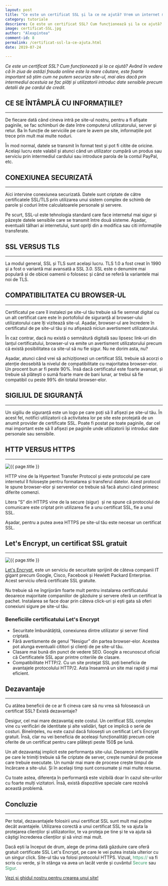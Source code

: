 ```yaml
---
layout: post
title: "Ce este un certificat SSL și la ce ne ajută? Vrem un internet mai sigur!"
category: tutoriale
descriere: Ce este un certificat SSL? Cum funcționează și la ce ajută? Având în vedere că în ziua de astăzi frauda online este la mare căutare, este foarte important să știm cum ne putem securiza un site.
image: certificat-SSL.jpg
author: "Alexpintea"
comment-id: 8
permalink: /certificat-ssl-la-ce-ajuta.html
date: 2019-07-24

---
```


_Ce este un certificat SSL? Cum funcționează și la ce ajută? Având în vedere că în ziua de astăzi frauda online este la mare căutare, este foarte important să știm cum ne putem securiza site-ul, mai ales dacă prin intermediul acestuia se fac plăți și utilizatorii introduc date sensibile precum detalii de pe cardul de credit._

## CE SE ÎNTÂMPLĂ CU INFORMAȚIILE?
---

De fiecare dată când cineva intră pe site-ul nostru, pentru a fi afișate paginile, se fac schimburi de date între computerul utilizatorului, server și retur. Ba în funcție de serviciile pe care le avem pe site, informațiile pot trece prin mult mai multe noduri.

În mod normal, datele se transmit în format text și pot fi citite de oricine.  Același lucru este valabil și atunci când un utilizator cumpără un produs sau serviciu prin intermediul cardului sau introduce parola de la contul PayPal, etc.

## CONEXIUNEA SECURIZATĂ
---

Aici intervine conexiunea securizată. Datele sunt criptate de către certificatele SSL/TLS prin utilizarea unui sistem complex de schimb de parole și coduri între calculatoarele personale și servere.

Pe scurt, SSL-ul este tehnologia standard care face internetul mai sigur și păzește datele sensibile care se transmit între două sisteme. Așadar, eventualii tâlhari ai internetului, sunt opriți din a modifica sau citi informațiile transferate.

## SSL VERSUS TLS
---

La modul general, SSL și TLS sunt același lucru. TLS 1.0 a fost creat în 1990 și a fost o variantă mai avansată a SSL 3.0. SSL este o denumire mai populară și de obicei oamenii o folosesc și când se referă la variantele mai noi de TLS.

## COMPATIBILITATEA CU BROWSER-UL
---

Certificatul pe care îl instalezi pe site-ul tău trebuie să fie semnat digital cu un alt certificat care este în portofoliul de siguranță al browser-ului utilizatorului care îți vizitează site-ul. Așadar, browser-ul are încredere în certificatul de pe site-ul tău și nu afișează niciun avertisment utilizatorului.

În caz contrar, dacă nu există o semnătură digitală sau lipsesc link-uri din lanțul certificatului, browser-ul va emite un avertisment utilizatorului precum că există posibilitatea ca site-ul să nu fie sigur. Nu ne dorim asta, nu?

Așadar, atunci când vrei să achiziționezi un certificat SSL trebuie să acorzi o atenție deosebită la nivelul de compatibilitate cu majoritatea browser-elor. Un procent bun ar fi peste 90%. Însă dacă certificatul este foarte avansat, și trebuie să plătești o sumă foarte mare de bani lunar, ar trebui să fie compatibil cu peste 99% din totalul browser-elor.

## SIGILIUL DE SIGURANȚĂ
---

Un sigiliu de siguranță este un logo pe care poți să îl afișezi pe site-ul tău. În acest fel, notifici utilizatorii că activitatea lor pe site este protejată de un anumit provider de certificate SSL. Poate fi postat pe toate paginile, dar cel mai important este să îl afișezi pe paginile unde utilizatorii își introduc date personale sau sensibile.

## HTTP VERSUS HTTPS
---

<img src="{{ site.url }}/assets/images/certificat/certificat-ssl1.jpg" alt="{{ page.title }}"/>

HTTP vine de la Hypertext Transfer Protocol și este protocolul pe care internetul îl folosește pentru formatarea și transferul datelor. Acest protocol le spune browser-elor și serverelor ce trebuie să facă atunci când primesc diferite comenzi.

Litera ”S” din HTTPS vine de la secure (sigur)  și ne spune că protocolul de comunicare este criptat prin utilizarea fie a unu certificat SSL, fie a unui SSL.

Așadar, pentru a putea avea HTTPS pe site-ul tău este necesar un certificat SSL.

## Let's Encrypt, un certificat SSL gratuit
---

<img src="{{ site.url }}/assets/images/certificat/certificat-SSL3.jpg" alt="{{ page.title }}"/>

<a href="https://letsencrypt.org/">Let's Encrypt</a>, este un serviciu de securitate sprijinit de câteva companii IT gigant precum Google, Cisco, Facebook și Hewlett Packard Enterprise. Acest serviciu oferă certificate SSL gratuite.

Nu trebuie să ne îngrijorăm foarte mult pentru instalarea certificatului deoarece majoritate companiilor de găzduire și servere oferă un certificat la pachet. Instalarea se face doar prin câteva click-uri și ești gata să oferi conexiuni sigure pe site-ul tău.

<h3>Beneficiile certificatului Let's Encrypt</h3>

<ul>
 	<li>Securitate îmbunătățită, conexiunea dintre utilizator și server fiind criptată.</li>
 	<li>Fără avertismente de genul ”Nesigur” din partea browser-elor. Acestea pot alunga eventualii cititori și clienți de pe site-ul tău.</li>
 	<li>Clasare mai bună din punct de vedere SEO. Google a recunoscut oficial că Certificatele SSL apar printre criteriile de clasare.</li>
 	<li>Compatibilitate HTTP/2. Cu un site protejat SSL poți beneficia de avantajele protocolului HTTP/2. Asta înseamnă un site mai rapid și mai eficient.</li>
</ul>

## Dezavantaje
---

Cu atâtea beneficii de ce ar fi cineva care să nu vrea să folosească un certificat SSL? Există dezavantaje?

Desigur, cel mai mare dezavantaj este costul. Un ceritficat SSL complex vine cu verificări de identitate și alte validări, fapt ce implică o serie de costuri. Bineînțeles, nu este cazul dacă folosești un certificat Let's Encrypt gratuit. Însă, clar nu vei beneficia de aceleași funcționalități precum cele oferite de un certificat pentru care plătești peste 150$ pe lună.

Un alt dezavantaj implicit este performanța site-ului. Deoarece informațiile pe care le trimiți trebuie să fie criptate de server, crește numărul de procese care trebuie executate. Un număr mai mare de procese crește timpul de încărcare a site-ului. Și în același timp sunt consumate și mai multe resurse.

Cu toate astea, diferența în performanță este vizibilă doar în cazul site-urilor cu foarte mulți vizitatori. Însă, există dispozitive speciale care rezolvă această problemă.

## Concluzie
---

Per total, dezavantajele folosirii unui certificat SSL sunt mult mai puține decât avantajele. Utilizarea corectă a unui certificat SSL te va ajuta la protejarea clienților și utilizatorilor, te va proteja pe tine și te va ajuta să câștigi încrederea clienților și să vinzi mai mult.

Dacă ești la început de drum, alege de prima dată găzduire care oferă gratuit certificate SSL Let's Encrypt, pe care le vei putea instala ulterior cu un singur click. Site-ul tău va folosi protocolul HTTPS. Vizual, <span style="color: #339966;">https://</span> va fi scris cu verde, și în stânga va avea un lacăt verde și cuvântul <span style="color: #339966;">Secure</span> sau <span style="color: #339966;">Sigur.</span>

<a href="https://it-tuts.ro/cum-sa-faci-un-site/">Vezi și ghidul nostru pentru crearea unui site!</a>